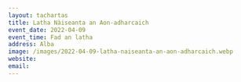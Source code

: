 ```yaml
---
layout: tachartas
title: Latha Nàiseanta an Aon-adharcaich
event_date: 2022-04-09
event_time: Fad an latha
address: Alba
image: /images/2022-04-09-latha-naiseanta-an-aon-adharcaich.webp
website:
email:
---
```

